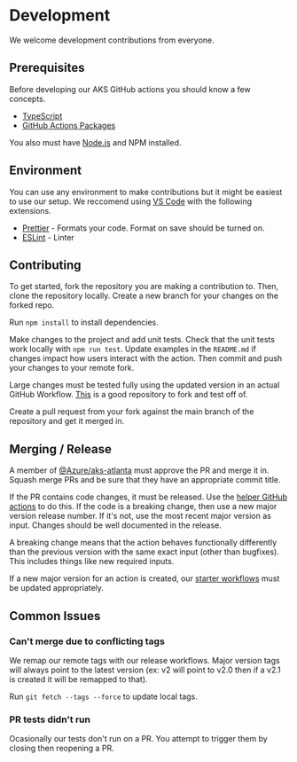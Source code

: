 # Development

We welcome development contributions from everyone.

## Prerequisites

Before developing our AKS GitHub actions you should know a few concepts.

- [TypeScript](https://www.typescriptlang.org/)
- [GitHub Actions Packages](https://github.com/actions/toolkit)

You also must have [Node.js](https://nodejs.org/en/) and NPM installed.

## Environment

You can use any environment to make contributions but it might be easiest to use our setup. We reccomend using [VS Code](https://code.visualstudio.com/) with the following extensions.

- [Prettier](https://marketplace.visualstudio.com/items?itemName=esbenp.prettier-vscode) - Formats your code. Format on save should be turned on.
- [ESLint](https://marketplace.visualstudio.com/items?itemName=dbaeumer.vscode-eslint) - Linter

## Contributing

To get started, fork the repository you are making a contribution to. Then, clone the repository locally. Create a new branch for your changes on the forked repo.

Run `npm install` to install dependencies.

Make changes to the project and add unit tests. Check that the unit tests work locally with `npm run test`. Update examples in the `README.md` if changes impact how users interact with the action. Then commit and push your changes to your remote fork.

Large changes must be tested fully using the updated version in an actual GitHub Workflow. [This](https://github.com/OliverMKing/AKS-GitHub-Actions-Demo) is a good repository to fork and test off of.

Create a pull request from your fork against the main branch of the repository and get it merged in.

## Merging / Release

A member of [@Azure/aks-atlanta](https://github.com/orgs/Azure/teams/aks-atlanta) must approve the PR and merge it in. Squash merge PRs and be sure that they have an appropriate commit title.

If the PR contains code changes, it must be released. Use the [helper GitHub actions](https://github.com/OliverMKing/javascript-release-workflow#usage) to do this. If the code is a breaking change, then use a new major version release number. If it's not, use the most recent major version as input. Changes should be well documented in the release.

A breaking change means that the action behaves functionally differently than the previous version with the same exact input (other than bugfixes). This includes things like new required inputs.

If a new major version for an action is created, our [starter workflows](https://github.com/Azure/k8s-deploy/issues/174#issuecomment-1167377782) must be updated appropriately.

## Common Issues

### Can't merge due to conflicting tags

We remap our remote tags with our release workflows. Major version tags will always point to the latest version (ex: v2 will point to v2.0 then if a v2.1 is created it will be remapped to that).

Run `git fetch --tags --force` to update local tags.

### PR tests didn't run

Ocasionally our tests don't run on a PR. You attempt to trigger them by closing then reopening a PR.
